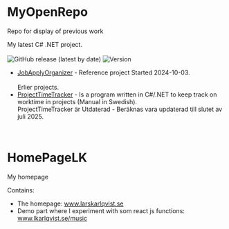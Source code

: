 # MyOpenRepo
Repo for display of previous work

My latest C# .NET project.<br><br>
![GitHub release (latest by date)](https://img.shields.io/github/v/release/KarlqvistLars/MyOpenRepo)
![Version](https://img.shields.io/badge/version-v1.1-lime)

* [JobApplyOrganizer](https://github.com/KarlqvistLars/MyOpenRepo/tree/main/JobApplyOrganizer/README.md) - Reference project Started 2024-10-03. <br><br>
Erlier projects.
* [ProjectTimeTracker](ProjectTimeTracker/README.md) -  Is a program written in C#/.NET to keep track on worktime in projects (Manual in Swedish).<br>
ProjectTimeTracker är Utdaterad - Beräknas vara updaterad till slutet av juli 2025.
<br>

# HomePageLK
My homepage

Contains:<br/>
- The homepage: www.larskarlqvist.se<br/>
- Demo part where I experiment with som react js functions: www.lkarlqvist.se/music
